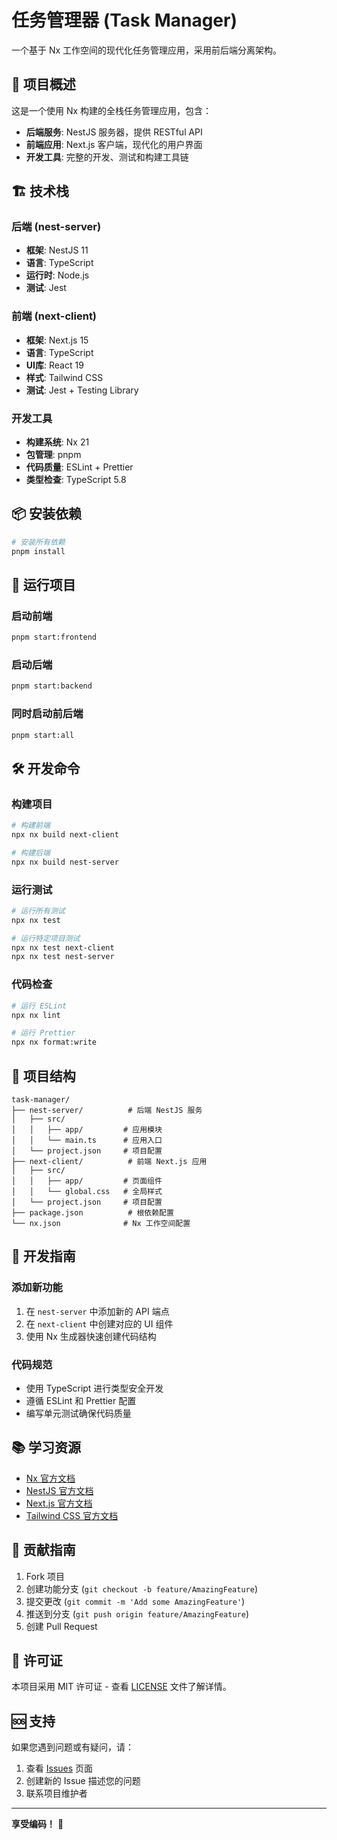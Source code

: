 # 任务管理器 (Task Manager)

一个基于 Nx 工作空间的现代化任务管理应用，采用前后端分离架构。

## 🚀 项目概述

这是一个使用 Nx 构建的全栈任务管理应用，包含：

- **后端服务**: NestJS 服务器，提供 RESTful API
- **前端应用**: Next.js 客户端，现代化的用户界面
- **开发工具**: 完整的开发、测试和构建工具链

## 🏗️ 技术栈

### 后端 (nest-server)
- **框架**: NestJS 11
- **语言**: TypeScript
- **运行时**: Node.js
- **测试**: Jest

### 前端 (next-client)
- **框架**: Next.js 15
- **语言**: TypeScript
- **UI库**: React 19
- **样式**: Tailwind CSS
- **测试**: Jest + Testing Library

### 开发工具
- **构建系统**: Nx 21
- **包管理**: pnpm
- **代码质量**: ESLint + Prettier
- **类型检查**: TypeScript 5.8

## 📦 安装依赖

```bash
# 安装所有依赖
pnpm install
```

## 🚀 运行项目

### 启动前端
```bash
pnpm start:frontend
```

### 启动后端
```bash
pnpm start:backend
```

### 同时启动前后端
```bash
pnpm start:all
```

## 🛠️ 开发命令

### 构建项目
```bash
# 构建前端
npx nx build next-client

# 构建后端
npx nx build nest-server
```

### 运行测试
```bash
# 运行所有测试
npx nx test

# 运行特定项目测试
npx nx test next-client
npx nx test nest-server
```

### 代码检查
```bash
# 运行 ESLint
npx nx lint

# 运行 Prettier
npx nx format:write
```

## 📁 项目结构

```
task-manager/
├── nest-server/          # 后端 NestJS 服务
│   ├── src/
│   │   ├── app/         # 应用模块
│   │   └── main.ts      # 应用入口
│   └── project.json     # 项目配置
├── next-client/          # 前端 Next.js 应用
│   ├── src/
│   │   ├── app/         # 页面组件
│   │   └── global.css   # 全局样式
│   └── project.json     # 项目配置
├── package.json          # 根依赖配置
└── nx.json              # Nx 工作空间配置
```

## 🔧 开发指南

### 添加新功能
1. 在 `nest-server` 中添加新的 API 端点
2. 在 `next-client` 中创建对应的 UI 组件
3. 使用 Nx 生成器快速创建代码结构

### 代码规范
- 使用 TypeScript 进行类型安全开发
- 遵循 ESLint 和 Prettier 配置
- 编写单元测试确保代码质量

## 📚 学习资源

- [Nx 官方文档](https://nx.dev)
- [NestJS 官方文档](https://nestjs.com)
- [Next.js 官方文档](https://nextjs.org)
- [Tailwind CSS 官方文档](https://tailwindcss.com)

## 🤝 贡献指南

1. Fork 项目
2. 创建功能分支 (`git checkout -b feature/AmazingFeature`)
3. 提交更改 (`git commit -m 'Add some AmazingFeature'`)
4. 推送到分支 (`git push origin feature/AmazingFeature`)
5. 创建 Pull Request

## 📄 许可证

本项目采用 MIT 许可证 - 查看 [LICENSE](LICENSE) 文件了解详情。

## 🆘 支持

如果您遇到问题或有疑问，请：

1. 查看 [Issues](../../issues) 页面
2. 创建新的 Issue 描述您的问题
3. 联系项目维护者

---

**享受编码！** 🎉
